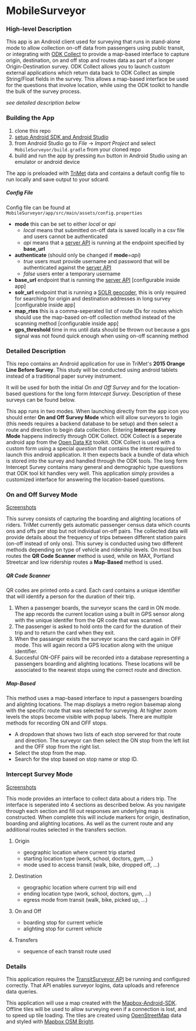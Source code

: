 MobileSurveyor
==============

### High-level Description

This app is an Android client used for surveying that runs in stand-alone mode to allow collection on-off data from passengers using public transit, or integrating with [ODK Collect](https://opendatakit.org/use/collect/) to provide a map-based interface to capture origin, destination, on and off stop and routes data as part of a longer Origin-Destination survey. ODK Collect allows you to launch custom external applications which return data back to ODK Collect as simple String/Float fields in the survey. This allows a map-based interface be used for the questions that involve location, while using the ODK toolkit to handle the bulk of the survey process.

*see detailed description below*

### Building the App

1. clone this repo
2. [setup Android SDK and Android Studio](https://developer.android.com/sdk/index.html)
3. from Android Studio go to *File* -> *Import Project* and select `MobileSurveyor/build.gradle` from your cloned repo
4. build and run the app by pressing `Run` button in Android Studio using an emulator or android device

The app is preloaded with [TriMet](www.trimet.org) data and contains a default config file to run locally and save output to your sdcard.

#####  Config File

Config file can be found at `MobileSurveyor/app/src/main/assets/config.properties`

+ **mode** this can be set to either *local* or *api*
    + *local* means that submitted on-off data is saved locally in a csv file and users cannot be authenticated
    + *api* means that a [server API](https://github.com/TransitSurveyor/API) is running at the endpoint specified by **base_url**
+ **authenticate** (should only be changed if **mode**=*api*)
    + *true* users must provide username and password that will be authenticated against the [server API](https://github.com/TransitSurveyor/API)
    + *false* users enter a temporary username
+ **base_url** endpoint that is running the [server API](https://github.com/TransitSurveyor/API) [configurable inside app]
+ **solr_url** endpoint that is running a [SOLR geocoder](https://github.com/OpenTransitTools/geocoder), this is only required for searching for origin and destination addresses in long survey [configurable inside app]
+ **map_rtes** this is a comma-seperated list of route IDs for routes which should use the map-based on-off collection method instead of the scanning method [configurable inside app]
+ **gps_threshold** time in ms until data should be thrown out because a gps signal was not found quick enough when using on-off scanning method

### Detailed Description

This repo contains an Android application for use in TriMet's **2015 Orange Line Before Survey**. This study will be conducted using android tablets instead of a traditional paper survey instrument.

It will be used for both the initial *On and Off Survey* and for the location-based questions for the long form *Intercept Survey*. Description of these surveys can be found below.

This app runs in two modes. When launching directly from the app icon you should enter **On and Off Survey Mode** which will allow surveyors to login (this needs requires a backend database to be setup) and then select a route and direction to begin data collection. Entering **Intercept Survey Mode** happens indirectly through ODK Collect. ODK Collect is a seperate android app from the [Open Data Kit](https://opendatakit.org/) toolkit. ODK Collect is used with a custom form using a special *question* that contains the intent required to launch this android application. It then expects back a bundle of data which is stored into the survey and handled through the ODK tools. The long form Intercept Survey contains many general and demographic type questions that ODK tool kit handles very well. This application simply provides a customized interface for answering the location-based questions.

### On and Off Survey Mode

[Screenshots](https://github.com/TransitSurveyor/MobileSurveyor/tree/master/screenshots/on_off)

This survey consists of capturing the boarding and alighting locations of riders. TriMet currently gets automatic passenger census data which counts ons and offs per stop but not individual on-off pairs. The collected data will provide details about the frequency of trips between different station pairs (on-off instead of only ons). This survey is conducted using two different methods depending on type of vehicle and ridership levels. On most bus routes the **QR Code Scanner** method is used, while on MAX, Portland Streetcar and low ridership routes a **Map-Based** method is used.

##### QR Code Scanner

QR codes are printed onto a card. Each card contains a unique identifier that will identify a person for the duration of their trip.

1. When a passenger boards, the surveyor scans the card in ON mode. The app records the current location using a built in GPS sensor along with the unique identifer from the QR code that was scanned.
2. The passenger is asked to hold onto the card for the duration of their trip and to return the card when they exit.
3. When the passanger exists the surveyor scans the card again in OFF mode. This will again record a GPS location along with the unique identifier.
4. Succesful ON-OFF pairs will be recorded into a database representing a passengers boarding and alighting locations. These locations will be associated to the nearest stops using the correct route and direction.

##### Map-Based

This method uses a map-based interface to input a passengers boarding and alighting locations. The map displays a metro region basemap along with the specific route that was selected for surveying. At higher zoom levels the stops become visible with popup labels. There are multiple methods for recording ON and OFF stops.

- A dropdown that shows two lists of each stop servered for that route and direction. The surveyor can then select the ON stop from the left list and the OFF stop from the right list.
- Select the stop from the map.
- Search for the stop based on stop name or stop ID.

### Intercept Survey Mode

[Screenshots](https://github.com/TransitSurveyor/MobileSurveyor/tree/master/screenshots/intercept)

This mode provides an interface to collect data about a riders trip. The interface is seperated into 4 sections as described below. As you navigate through each section and fill out responses am underlying map is constructed.
When complete this will include markers for origin, destination, boarding and alighting locations. As well as the current route and any additional routes selected in the transfers section.

1. Origin
    - geographic location where current trip started
    - starting location type (work, school, doctors, gym, ...)
    - mode used to access transit (walk, bike, dropped off, ...)

2. Destination
    - geographic location where current trip will end
    - ending location type (work, school, doctors, gym, ...)
    - egress mode from transit (walk, bike, picked up, ...)

3. On and Off
    - boarding stop for current vehicle
    - alighting stop for current vehicle

4. Transfers
    - sequence of each transit route used

### Details

This application requires the [TransitSurveyor API](https://github.com/TransitSurveyor/API) be running and configured correctly. That API enables surveyor logins, data uploads and reference data queries. 

This application will use a map created with the [Mapbox-Android-SDK](https://github.com/mapbox/mapbox-android-sdk). Offline tiles will be used to allow surveying even if a connection is lost, and to speed up tile loading. The tiles are created using [OpenStreetMap](http://www.openstreetmap.org/) data and styled with [Mapbox OSM Bright](https://github.com/mapbox/osm-bright).



